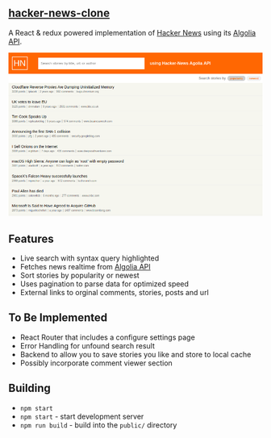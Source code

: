 ## [hacker-news-clone](https://hn-algolia-clone.herokuapp.com/)

A React & redux powered implementation of [Hacker News](https://news.ycombinator.com/) using its [Algolia API](https://hn.algolia.com/api).

![Screenshot](./hn-screenshot-1.png)

## Features
* Live search with syntax query highlighted
* Fetches news realtime from [Algolia API](https://hn.algolia.com/api)
* Sort stories by popularity or newest
* Uses pagination to parse data for optimized speed
* External links to orginal comments, stories, posts and url

## To Be Implemented
* React Router that includes a configure settings page
* Error Handling for unfound search result
* Backend to allow you to save stories you like and store to local cache
* Possibly incorporate comment viewer section

## Building

* `npm start`
* `npm start` - start development server
* `npm run build` - build into the `public/` directory


